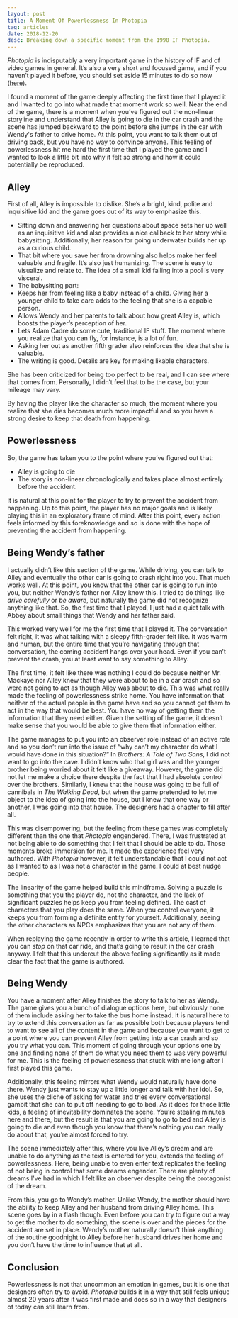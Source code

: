 ```yaml
---
layout: post
title: A Moment Of Powerlessness In Photopia
tag: articles
date: 2018-12-20
desc: Breaking down a specific moment from the 1998 IF Photopia.
---
```



*Photopia* is indisputably a very important game in the history of IF and of video games in general. It’s also a very short and focused game, and if you haven’t played it before, you should set aside 15 minutes to do so now ([here](http://adamcadre.ac/if/photopia.html)).


I found a moment of the game deeply affecting the first time that I played it and I wanted to go into what made that moment work so well. Near the end of the game, there is a moment when you’ve figured out the non-linear storyline and understand that Alley is going to die in the car crash and the scene has jumped backward to the point before she jumps in the car with Wendy's father to drive home. At this point, you want to talk them out of driving back, but you have no way to convince anyone. This feeling of powerlessness hit me hard the first time that I played the game and I wanted to look a little bit into why it felt so strong and how it could potentially be reproduced.

## Alley

First of all, Alley is impossible to dislike. She’s a bright, kind, polite and inquisitive kid and the game goes out of its way to emphasize this.
- Sitting down and answering her questions about space sets her up well as an inquisitive kid and also provides a nice callback to her story while babysitting. Additionally, her reason for going underwater builds her up as a curious child.
- That bit where you save her from drowning also helps make her feel valuable and fragile. It’s also just humanizing. The scene is easy to visualize and relate to. The idea of a small kid falling into a pool is very visceral.
    <li>The babysitting part:
- Keeps her from feeling like a baby instead of a child. Giving her a younger child to take care adds to the feeling that she is a capable person.
- Allows Wendy and her parents to talk about how great Alley is, which boosts the player’s perception of her.
- Lets Adam Cadre do some cute, traditional IF stuff. The moment where you realize that you can fly, for instance, is a lot of fun.
    </li>
- Asking her out as another fifth grader also reinforces the idea that she is valuable.
- The writing is good. Details are key for making likable characters.



She has been criticized for being too perfect to be real, and I can see where that comes from. Personally, I didn’t feel that to be the case, but your mileage may vary.


By having the player like the character so much, the moment where you realize that she dies becomes much more impactful and so you have a strong desire to keep that death from happening.

## Powerlessness

So, the game has taken you to the point where you’ve figured out that:
- Alley is going to die
- The story is non-linear chronologically and takes place almost entirely before the accident.



It is natural at this point for the player to try to prevent the accident from happening. Up to this point, the player has no major goals and is likely playing this in an exploratory frame of mind. After this point, every action feels informed by this foreknowledge and so is done with the hope of preventing the accident from happening.

## Being Wendy’s father

I actually didn’t like this section of the game. While driving, you can talk to Alley and eventually the other car is going to crash right into you. That much works well. At this point, you know that the other car is going to run into you, but neither Wendy’s father nor Alley know this. I tried to do things like *drive carefully* or *be aware*, but naturally the game did not recognize anything like that. So, the first time that I played, I just had a quiet talk with Abbey about small things that Wendy and her father said.


This worked very well for me the first time that I played it. The conversation felt right, it was what talking with a sleepy fifth-grader felt like. It was warm and human, but the entire time that you’re navigating through that conversation, the coming accident hangs over your head. Even if you can’t prevent the crash, you at least want to say something to Alley.


The first time, it felt like there was nothing I could do because neither Mr. Mackaye nor Alley knew that they were about to be in a car crash and so were not going to act as though Alley was about to die. This was what really made the feeling of powerlessness strike home. You have information that neither of the actual people in the game have and so you cannot get them to act in the way that would be best. You have no way of getting them the information that they need either. Given the setting of the game, it doesn’t make sense that you would be able to give them that information either.


The game manages to put you into an observer role instead of an active role and so you don’t run into the issue of “why can’t my character do what I would have done in this situation?” In *Brothers: A Tale of Two Sons*, I did not want to go into the cave. I didn’t know who that girl was and the younger brother being worried about it felt like a giveaway. However, the game did not let me make a choice there despite the fact that I had absolute control over the brothers. Similarly, I knew that the house was going to be full of cannibals in *The Walking Dead*, but when the game pretended to let me object to the idea of going into the house, but I knew that one way or another, I was going into that house. The designers had a chapter to fill after all.


This was disempowering, but the feeling from these games was completely different than the one that *Photopia* engendered. There, I was frustrated at not being able to do something that I felt that I should be able to do. Those moments broke immersion for me. It made the experience feel very authored. With *Photopia* however, it felt understandable that I could not act as I wanted to as I was not a character in the game. I could at best nudge people.


The linearity of the game helped build this mindframe. Solving a puzzle is something that you the player do, not the character, and the lack of significant puzzles helps keep you from feeling defined. The cast of characters that you play does the same. When you control everyone, it keeps you from forming a definite entity for yourself. Additionally, seeing the other characters as NPCs emphasizes that you are not any of them.


When replaying the game recently in order to write this article, I learned that you can *stop* on that car ride, and that’s going to result in the car crash anyway. I felt that this undercut the above feeling significantly as it made clear the fact that the game is authored.

## Being Wendy

You have a moment after Alley finishes the story to talk to her as Wendy. The game gives you a bunch of dialogue options here, but obviously none of them include asking her to take the bus home instead. It is natural here to try to extend this conversation as far as possible both because players tend to want to see all of the content in the game and because you want to get to a point where you can prevent Alley from getting into a car crash and so you try what you can. This moment of going through your options one by one and finding none of them do what you need them to was very powerful for me. This is the feeling of powerlessness that stuck with me long after I first played this game.


Additionally, this feeling mirrors what Wendy would naturally have done there. Wendy just wants to stay up a little longer and talk with her idol. So, she uses the cliche of asking for water and tries every conversational gambit that she can to put off needing to go to bed. As it does for those little kids, a feeling of inevitability dominates the scene. You’re stealing minutes here and there, but the result is that you are going to go to bed and Alley is going to die and even though you know that there’s nothing you can really do about that, you’re almost forced to try.


The scene immediately after this, where you live Alley’s dream and are unable to do anything as the text is entered for you, extends the feeling of powerlessness. Here, being unable to even enter text replicates the feeling of not being in control that some dreams engender. There are plenty of dreams I’ve had in which I felt like an observer despite being the protagonist of the dream.


From this, you go to Wendy’s mother. Unlike Wendy, the mother should have the ability to keep Alley and her husband from driving Alley home. This scene goes by in a flash though. Even before you can try to figure out a way to get the  mother to do something, the scene is over and the pieces for the accident are set in place. Wendy’s mother naturally doesn’t think anything of the routine goodnight to Alley before her husband drives her home and you don’t have the time to influence that at all.

## Conclusion

Powerlessness is not that uncommon an emotion in games, but it is one that designers often try to avoid. *Photopia* builds it in a way that still feels unique almost 20 years after it was first made and does so in a way that designers of today can still learn from.


